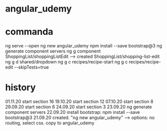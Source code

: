 # angular_udemy

# commanda
ng serve --open
ng new angular_udemy
npm install --save bootstrap@3
ng generate component servers
ng g component ShoppingList/shoppingListEdit --> created ShoppingList/shopping-list-edit
ng g d shared/dropdown
ng g c recipes/recipe-start
ng g c recipes/recipe-edit --skipTests=true

# history
01.11.20 start section 16
19.10.20 start section 12 
07.10.20 start section 8
29.09.20 start section 6
24.09.20 start section 3
23.09.20 ng generate component servers
22.09.20 install bootstrap: npm install --save bootstrap@3
21.09.20 created. "ng new angular_udemy" --> options: no routing, select css. copy to angular_udemy